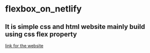 # flexbox_on_netlify
## It is simple css and html website mainly build using css flex property 
[link for the website](https://objective-mahavira-ef0268.netlify.app/ "website using flexbox")
